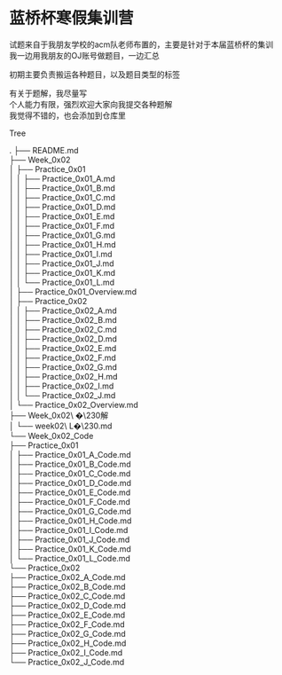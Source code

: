 # 蓝桥杯寒假集训营
试题来自于我朋友学校的acm队老师布置的，主要是针对于本届蓝桥杯的集训  
我一边用我朋友的OJ账号做题目，一边汇总  

初期主要负责搬运各种题目，以及题目类型的标签  

有关于题解，我尽量写  
个人能力有限，强烈欢迎大家向我提交各种题解  
我觉得不错的，也会添加到仓库里  

Tree

.
├── README.md  
├── Week_0x02  
│   ├── Practice_0x01  
│   │   ├── Practice_0x01_A.md  
│   │   ├── Practice_0x01_B.md  
│   │   ├── Practice_0x01_C.md  
│   │   ├── Practice_0x01_D.md  
│   │   ├── Practice_0x01_E.md  
│   │   ├── Practice_0x01_F.md  
│   │   ├── Practice_0x01_G.md  
│   │   ├── Practice_0x01_H.md  
│   │   ├── Practice_0x01_I.md  
│   │   ├── Practice_0x01_J.md  
│   │   ├── Practice_0x01_K.md  
│   │   └── Practice_0x01_L.md  
│   ├── Practice_0x01_Overview.md  
│   ├── Practice_0x02  
│   │   ├── Practice_0x02_A.md  
│   │   ├── Practice_0x02_B.md  
│   │   ├── Practice_0x02_C.md  
│   │   ├── Practice_0x02_D.md  
│   │   ├── Practice_0x02_E.md  
│   │   ├── Practice_0x02_F.md  
│   │   ├── Practice_0x02_G.md  
│   │   ├── Practice_0x02_H.md  
│   │   ├── Practice_0x02_I.md  
│   │   └── Practice_0x02_J.md  
│   └── Practice_0x02_Overview.md  
├── Week_0x02\ �\230解  
│   └── week02\ L�\230.md  
└── Week_0x02_Code  
    ├── Practice_0x01  
    │   ├── Practice_0x01_A_Code.md  
    │   ├── Practice_0x01_B_Code.md  
    │   ├── Practice_0x01_C_Code.md  
    │   ├── Practice_0x01_D_Code.md  
    │   ├── Practice_0x01_E_Code.md  
    │   ├── Practice_0x01_F_Code.md  
    │   ├── Practice_0x01_G_Code.md  
    │   ├── Practice_0x01_H_Code.md  
    │   ├── Practice_0x01_I_Code.md  
    │   ├── Practice_0x01_J_Code.md  
    │   ├── Practice_0x01_K_Code.md  
    │   └── Practice_0x01_L_Code.md  
    └── Practice_0x02  
        ├── Practice_0x02_A_Code.md  
        ├── Practice_0x02_B_Code.md  
        ├── Practice_0x02_C_Code.md  
        ├── Practice_0x02_D_Code.md  
        ├── Practice_0x02_E_Code.md  
        ├── Practice_0x02_F_Code.md  
        ├── Practice_0x02_G_Code.md  
        ├── Practice_0x02_H_Code.md  
        ├── Practice_0x02_I_Code.md  
        └── Practice_0x02_J_Code.md      

